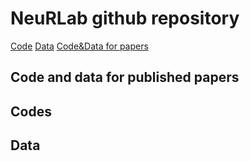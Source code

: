 # NeuRLab github repository
[Code](#Codes) [Data](#Data) [Code&Data for papers](Code-and-data-for-published-papers)

## Code and data for published papers

## Codes

## Data
